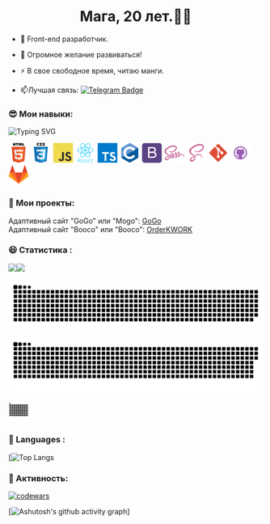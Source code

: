 ## <h1 align="center">Мага, 20 лет.:man_technologist:</h1>

- :telescope: Front-end разработчик.

- :seedling: Огромное желание развиваться!

- :zap: В свое свободное время, читаю манги.

- :mailbox:Лучшая связь: [![Telegram Badge](https://img.shields.io/badge/-@abum20209-blue?style=flat&logo=telegram&logoColor=white)](https://tele.click/@abum20209)

<!-- 
## Языки мира:(Русский)(Английский)(Таджикский). -->

### :sunglasses: Мои навыки: 
![Typing SVG](https://readme-typing-svg.herokuapp.com?color=%2336BCF7&lines=Веб-разработчика)

<div>
    <img src="./images/new/html_original_wordmark_logo_icon_146478.svg" title="HTML5" alt="HTML5" width="40" height="40"/>
    <img src="./images/new/css_original_wordmark_logo_icon_146576.svg" title="CSS3" alt="CSS3" width="40" height="40"/>
    <img src="./images/new/javascript_original_logo_icon_146455.svg" title="Javascript" alt="Javascript" width="40" height="40"/>
    <img src="./images/new/react_original_wordmark_logo_icon_146375.svg" title="React" alt="React" width="40" height="40"/>
    <img src="./images/new/typescript_original_logo_icon_146317.svg" title="Typescript" alt="Typescript" width="40" height="40"/>
    <img src="./images/new/c_original_logo_icon_146611.svg" title="C" alt="C" width="40" height="40"/>
    <img src="./images/new/bootstrap_plain_logo_icon_146619.svg" title="Bootstrap" alt="Bootstrap" width="40" height="40"/>
    <img src="./images/new/sass_original_logo_icon_146350.svg" title="SASS" alt="SASS" width="40" height="40"/>
    <img src="./images/new/file_type_scss_icon_130177.svg" title="SCSS" alt="SCSS" width="40" height="40"/>
    <img src="./images/new/file_type_git_icon_130581.svg" title="Git" alt="Git" width="40" height="40"/>
    <img src="./images/new/github_git_hub_logo_icon_132878.svg" title="GitHub" alt="GitHub" width="40" height="40"/>
    <img src="./images/new/gitlab_original_logo_icon_146503.svg" title="GitLab" alt="GitLab" width="40" height="40"/>
</div>

<!-- (https://git.io/typing-svg) -->

<!-- 
![Html5](https://img.shields.io/badge/-Html5-df6e08?style=for-the-badge&logo=Html5&logoColor=efecec)
![CSS3](https://img.shields.io/badge/-CSS3-df6e08?style=for-the-badge&logo=CSS3&logoColor=606de0)
![Javascript](https://img.shields.io/badge/-Javascript-df6e08?style=for-the-badge&logo=Javascript&logoColor=f4e216)
![SASS](https://img.shields.io/badge/-SASS-df6e08?style=for-the-badge&logo=SASS&logoColor=f41d6f)
![SCSS](https://img.shields.io/badge/-SCSS-df6e08?style=for-the-badge&logo=SCSS&logoColor=ff0000)
![BEM](https://img.shields.io/badge/-BEM-df6e08?style=for-the-badge&logo=BEM&logoColor=1b1b1b)
![Git](https://img.shields.io/badge/-Git-df6e08?style=for-the-badge&logo=Git&logoColor=000000)
![GitHub](https://img.shields.io/badge/-GitHub-df6e08?style=for-the-badge&logo=GitHub&logoColor=000000)
![Blender](https://img.shields.io/badge/-Blender-df6e08?style=for-the-badge&logo=Blender&logoColor=fcbf28) -->

### :briefcase: Мои проекты:

Адаптивный сайт "GoGo" или "Mogo": <a href="https://mmii0220.github.io/GoGo/">GoGo</a><br/>
Адаптивный сайт "Booco" или "Booco": <a href="https://mmii0220.github.io/orderKWORK/">OrderKWORK</a>

### :satisfied: Статистика :

![](https://github-readme-streak-stats.herokuapp.com/?user=MMII0220&theme=algolia)![](https://github-readme-stats.vercel.app/api?username=MMII0220&show_icons=true&theme=algolia)
<!-- 
![](https://github-profile-summary-cards.vercel.app/api/cards/most-commit-language?username=MMII0220&theme=algolia)
![](https://github-profile-summary-cards.vercel.app/api/cards/repos-per-language?username=MMII0220&theme=algolia) -->

![](https://github.com/Platane/snk/raw/output/github-contribution-grid-snake.svg)
![GitHub Snake Light](./images/new/github-user-contribution.svg#gh-light-mode-only)
<div>
    <img src="./images/new/github-user-contribution.svg" title="Bootstrap" alt="Bootstrap" width="40" height="40" />
</div>


### :scroll: Languages :

[![Top Langs](https://github-readme-stats.vercel.app/api/top-langs/?username=MMII0220&theme=algolia)

### :muscle: Активность:
[![codewars](https://www.codewars.com/users/Proovide/badges/large)](https://www.codewars.com/users/Proovide)

[![Ashutosh's github activity graph](https://activity-graph.herokuapp.com/graph?username=MMII0220&theme=react-dark)]

